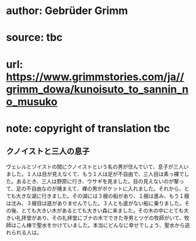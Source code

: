 # author: Gebrüder Grimm
# source: tbc
# url: https://www.grimmstories.com/ja//grimm_dowa/kunoisuto_to_sannin_no_musuko
# note: copyright of translation tbc

## クノイストと三人の息子 

ヴェレルとゾイストの間にクノイストという名の男が住んでいて、息子が三人いました。１人は目が見えなくて、もう１人は足が不自由で、三人目は素っ裸でした。あるとき、三人は野原に行き、ウサギを見ました。目の見えないのが撃って、足の不自由なのが捕まえて、裸の男がポケットに入れました。それから、とても大きな湖に行きました。その湖には３艘の船があり、１艘は進み、もう１艘は沈み、３艘目は底がありませんでした。３人とも底がない船に乗りました。その後、とても大きい木があるとても大きい森に来ました。その木の中にとても大きい礼拝堂があり、その礼拝堂にブナの木でできた寺男とツゲの牧師がいて、牧師はこん棒で聖水をかけていました。本当にどんなに幸せでしょう、聖水から逃れられる人は。
